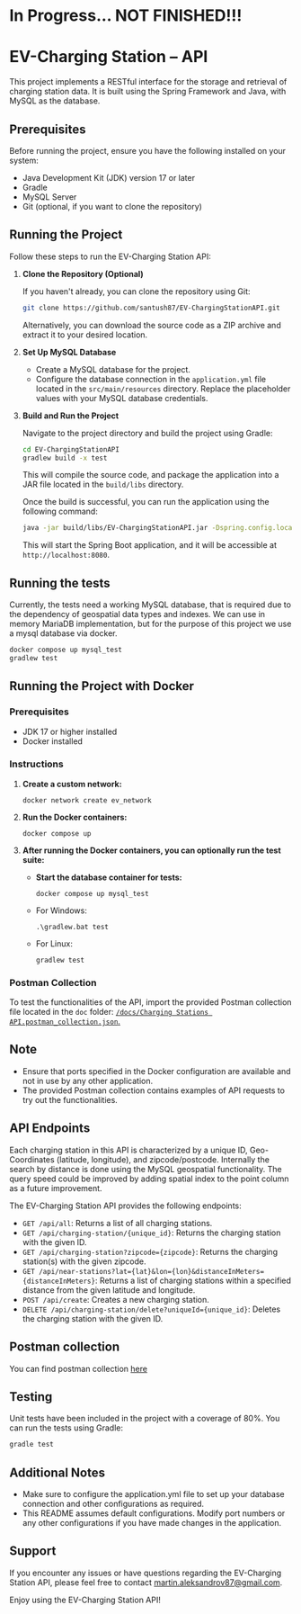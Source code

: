 # In Progress... NOT FINISHED!!!

# EV-Charging Station – API

This project implements a RESTful interface for the storage and retrieval of charging station data. It is built using the Spring Framework and Java, with MySQL as the database.

## Prerequisites

Before running the project, ensure you have the following installed on your system:

- Java Development Kit (JDK) version 17 or later
- Gradle
- MySQL Server
- Git (optional, if you want to clone the repository)

## Running the Project

Follow these steps to run the EV-Charging Station API:

1. **Clone the Repository (Optional)**

   If you haven't already, you can clone the repository using Git:

    ```bash
    git clone https://github.com/santush87/EV-ChargingStationAPI.git
    ```

   Alternatively, you can download the source code as a ZIP archive and extract it to your desired location.

2. **Set Up MySQL Database**

    - Create a MySQL database for the project.
    - Configure the database connection in the `application.yml` file located in the `src/main/resources` directory. Replace the placeholder values with your MySQL database credentials.

3. **Build and Run the Project**

   Navigate to the project directory and build the project using Gradle:

    ```bash
    cd EV-ChargingStationAPI
    gradlew build -x test
    ```

   This will compile the source code, and package the application into a JAR file located in the `build/libs` directory.

   Once the build is successful, you can run the application using the following command:

    ```bash
    java -jar build/libs/EV-ChargingStationAPI.jar -Dspring.config.location=file:/app/application.yml
    ```

   This will start the Spring Boot application, and it will be accessible at `http://localhost:8080`.

## Running the tests
Currently, the tests need a working MySQL database, that is required due to the dependency of geospatial data types 
and indexes. We can use in memory MariaDB implementation, but for the purpose of this project we use a mysql database 
via docker.

```bash
docker compose up mysql_test
gradlew test
```
## Running the Project with Docker

### Prerequisites
- JDK 17 or higher installed
- Docker installed

### Instructions
1. **Create a custom network:**
    ```
    docker network create ev_network
    ```

2. **Run the Docker containers:**
    ```
    docker compose up
    ```

3. **After running the Docker containers, you can optionally run the test suite:**
   - **Start the database container for tests:**
     ```
     docker compose up mysql_test
     ```
   - For Windows:
     ```
     .\gradlew.bat test
     ```
   - For Linux:
     ```
     gradlew test
     ```

### Postman Collection
To test the functionalities of the API, import the provided Postman collection file located in the `doc` folder:
[`/docs/Charging Stations API.postman_collection.json`.](/docs/Charging%20stations%20API.postman_collection.json)

## Note
- Ensure that ports specified in the Docker configuration are available and not in use by any other application.
- The provided Postman collection contains examples of API requests to try out the functionalities.

## API Endpoints

Each charging station in this API is characterized by a unique ID, Geo-Coordinates (latitude, longitude), and zipcode/postcode. 
Internally the search by distance is done using the MySQL geospatial functionality.
The query speed could be improved by adding spatial index to the point column as a future improvement.

The EV-Charging Station API provides the following endpoints:

- `GET /api/all`: Returns a list of all charging stations.
- `GET /api/charging-station/{unique_id}`: Returns the charging station with the given ID.
- `GET /api/charging-station?zipcode={zipcode}`: Returns the charging station(s) with the given zipcode.
- `GET /api/near-stations?lat={lat}&lon={lon}&distanceInMeters={distanceInMeters}`: Returns a list of charging stations within a specified distance from the given latitude and longitude.
- `POST /api/create`: Creates a new charging station.
- `DELETE /api/charging-station/delete?uniqueId={unique_id}`: Deletes the charging station with the given ID.

## Postman collection

You can find postman collection [here](/docs/Charging%20stations%20API.postman_collection.json)

## Testing

Unit tests have been included in the project with a coverage of 80%. You can run the tests using Gradle:

```bash
gradle test
```

## Additional Notes

- Make sure to configure the application.yml file to set up your database connection and other configurations as required.
- This README assumes default configurations. Modify port numbers or any other configurations if you have made changes in the application.

## Support

If you encounter any issues or have questions regarding the EV-Charging Station API, please feel free to contact [martin.aleksandrov87@gmail.com](mailto:your-email@example.com).

Enjoy using the EV-Charging Station API!
